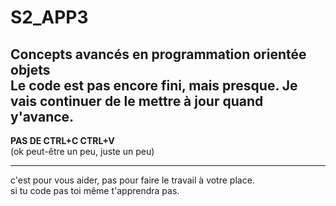 # S2_APP3
Concepts avancés en programmation orientée objets  
Le code est pas encore fini, mais presque. Je vais continuer de le mettre à jour quand y'avance.
-------------------------------------------------
**PAS DE CTRL+C CTRL+V**  
(ok peut-être un peu, juste un peu)  

-------------------------------------------------

c'est pour vous aider, pas pour faire le travail à votre place.  
si tu code pas toi même t'apprendra pas.
